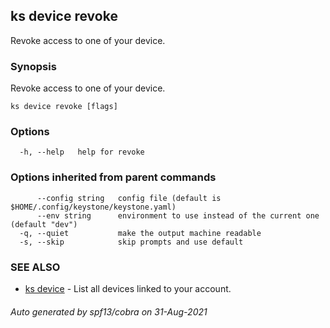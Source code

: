 ## ks device revoke

Revoke access to one of your device.

### Synopsis

Revoke access to one of your device.

```
ks device revoke [flags]
```

### Options

```
  -h, --help   help for revoke
```

### Options inherited from parent commands

```
      --config string   config file (default is $HOME/.config/keystone/keystone.yaml)
      --env string      environment to use instead of the current one (default "dev")
  -q, --quiet           make the output machine readable
  -s, --skip            skip prompts and use default
```

### SEE ALSO

* [ks device](ks_device.md)	 - List all devices linked to your account.

###### Auto generated by spf13/cobra on 31-Aug-2021
